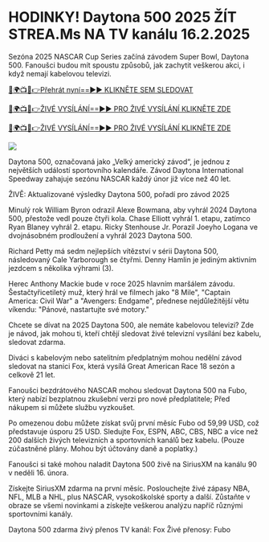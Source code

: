 # HODINKY! Daytona 500 2025 ŽÍT STREA.Ms NA TV kanálu 16.2.2025 #

Sezóna 2025 NASCAR Cup Series začíná závodem Super Bowl, Daytona 500. Fanoušci budou mít spoustu způsobů, jak zachytit veškerou akci, i když nemají kabelovou televizi.

[🔴🌍📺📱👉Přehrát nyní==►► KLIKNĚTE SEM SLEDOVAT](https://t.co/BZ3uwsHPH6)

[🔴🌍📺📱👉ŽIVÉ VYSÍLÁNÍ==►► PRO ŽIVÉ VYSÍLÁNÍ KLIKNĚTE ZDE](https://t.co/BZ3uwsHPH6)

[🔴🌍📺📱👉ŽIVÉ VYSÍLÁNÍ==►► PRO ŽIVÉ VYSÍLÁNÍ KLIKNĚTE ZDE](https://t.co/BZ3uwsHPH6)

<a href="https://t.co/BZ3uwsHPH6" rel="nofollow" data-target="animated-image.originalLink"><img src="https://camo.githubusercontent.com/1be82823e85778f8a57db5ea2a2e46822e8721e5be32dc31a466a7df3bb16d49/68747470733a2f2f636c6173736963616c7363686f6f6c6f6662616c6c65746c692e636f6d2f6e686b2f72676273727465672e676966" data-canonical-src="https://classicalschoolofballetli.com/nhk/rgbsrteg.gif" style="max-width: 100%; display: inline-block;" data-target="animated-image.originalImage"></a>

Daytona 500, označovaná jako „Velký americký závod“, je jednou z největších událostí sportovního kalendáře. Závod Daytona International Speedway zahajuje sezónu NASCAR každý únor již více než 40 let.

ŽIVĚ: Aktualizované výsledky Daytona 500, pořadí pro závod 2025

Minulý rok William Byron odrazil Alexe Bowmana, aby vyhrál 2024 Daytona 500, přestože vedl pouze čtyři kola. Chase Elliott vyhrál 1. etapu, zatímco Ryan Blaney vyhrál 2. etapu. Ricky Stenhouse Jr. Porazil Joeyho Logana ve dvojnásobném prodloužení a vyhrál 2023 Daytona 500.

Richard Petty má sedm nejlepších vítězství v sérii Daytona 500, následovaný Cale Yarborough se čtyřmi. Denny Hamlin je jediným aktivním jezdcem s několika výhrami (3).

Herec Anthony Mackie bude v roce 2025 hlavním maršálem závodu. Šestačtyřicetiletý muž, který hrál ve filmech jako "8 Mile", "Captain America: Civil War" a "Avengers: Endgame", přednese nejdůležitější větu víkendu: "Pánové, nastartujte své motory."

Chcete se dívat na 2025 Daytona 500, ale nemáte kabelovou televizi? Zde je návod, jak mohou ti, kteří chtějí sledovat živé televizní vysílání bez kabelu, sledovat zdarma.

Diváci s kabelovým nebo satelitním předplatným mohou nedělní závod sledovat na stanici Fox, která vysílá Great American Race 18 sezón a celkově 21 let.

Fanoušci bezdrátového NASCAR mohou sledovat Daytona 500 na Fubo, který nabízí bezplatnou zkušební verzi pro nové předplatitele; Před nákupem si můžete službu vyzkoušet.

Po omezenou dobu můžete získat svůj první měsíc Fubo od 59,99 USD, což představuje úsporu 25 USD. Sledujte Fox, ESPN, ABC, CBS, NBC a více než 200 dalších živých televizních a sportovních kanálů bez kabelu. (Pouze zúčastněné plány. Mohou být účtovány daně a poplatky.)

Fanoušci si také mohou naladit Daytona 500 živě na SiriusXM na kanálu 90 v neděli 16. února.

Získejte SiriusXM zdarma na první měsíc. Poslouchejte živé zápasy NBA, NFL, MLB a NHL, plus NASCAR, vysokoškolské sporty a další. Zůstaňte v obraze se všemi novinkami a získejte veškerou analýzu napříč různými sportovními kanály.

Daytona 500 zdarma živý přenos
TV kanál: Fox
Živé přenosy: Fubo
